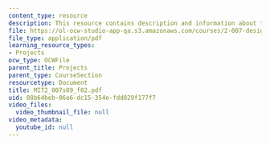 ```yaml
---
content_type: resource
description: This resource contains description and information about the format delivery.
file: https://ol-ocw-studio-app-qa.s3.amazonaws.com/courses/2-007-design-and-manufacturing-i-spring-2009/08b64beb06a6dc15354efdd029f177f7_MIT2_007s09_f02.pdf
file_type: application/pdf
learning_resource_types:
- Projects
ocw_type: OCWFile
parent_title: Projects
parent_type: CourseSection
resourcetype: Document
title: MIT2_007s09_f02.pdf
uid: 08b64beb-06a6-dc15-354e-fdd029f177f7
video_files:
  video_thumbnail_file: null
video_metadata:
  youtube_id: null
---
```

